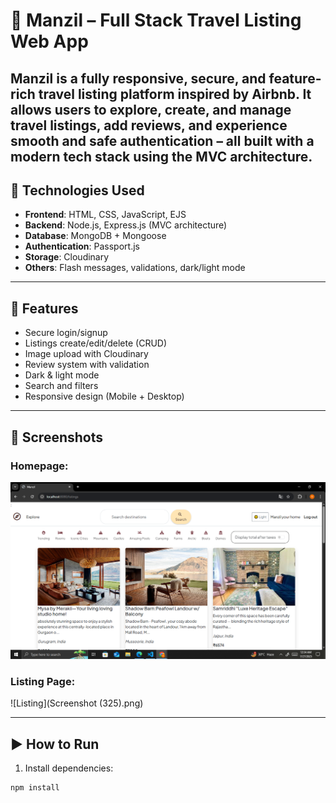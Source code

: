 # 🕌 Manzil – Full Stack Travel Listing Web App

**Manzil** is a fully responsive, secure, and feature-rich travel listing platform inspired by Airbnb. It allows users to explore, create, and manage travel listings, add reviews, and experience smooth and safe authentication – all built with a modern tech stack using the **MVC architecture**.
---

## 🔧 Technologies Used

- **Frontend**: HTML, CSS, JavaScript, EJS
- **Backend**: Node.js, Express.js (MVC architecture)
- **Database**: MongoDB + Mongoose
- **Authentication**: Passport.js
- **Storage**: Cloudinary
- **Others**: Flash messages, validations, dark/light mode

---

## 🚀 Features

- Secure login/signup
- Listings create/edit/delete (CRUD)
- Image upload with Cloudinary
- Review system with validation
- Dark & light mode
- Search and filters
- Responsive design (Mobile + Desktop)

---

## 📸 Screenshots

### Homepage:
![Homepage](https://github.com/yanagujral008/mern-project/blob/main/Screenshot%20(324).png?raw=true)

### Listing Page:
![Listing](Screenshot (325).png)


---

## ▶️ How to Run

1. Install dependencies:

```bash
npm install
